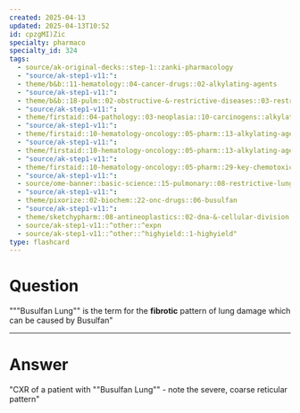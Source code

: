 ```yaml
---
created: 2025-04-13
updated: 2025-04-13T10:52
id: cpzgMI)Zic
specialty: pharmaco
specialty_id: 324
tags:
  - source/ak-original-decks::step-1::zanki-pharmacology
  - "source/ak-step1-v11:": 
  - theme/b&b::11-hematology::04-cancer-drugs::02-alkylating-agents
  - "source/ak-step1-v11:": 
  - theme/b&b::18-pulm::02-obstructive-&-restrictive-diseases::03-restrictive-lung-disease
  - "source/ak-step1-v11:": 
  - theme/firstaid::04-pathology::03-neoplasia::10-carcinogens::alkylating-agents::busulfan
  - "source/ak-step1-v11:": 
  - theme/firstaid::10-hematology-oncology::05-pharm::13-alkylating-agents
  - "source/ak-step1-v11:": 
  - theme/firstaid::10-hematology-oncology::05-pharm::13-alkylating-agents::busulfan
  - "source/ak-step1-v11:": 
  - theme/firstaid::10-hematology-oncology::05-pharm::29-key-chemotoxicities
  - "source/ak-step1-v11:": 
  - source/ome-banner::basic-science::15-pulmonary::08-restrictive-lung-disease
  - "source/ak-step1-v11:": 
  - theme/pixorize::02-biochem::22-onc-drugs::06-busulfan
  - "source/ak-step1-v11:": 
  - theme/sketchypharm::08-antineoplastics::02-dna-&-cellular-division::01-cyclophosphamide,-ifosfamide,-busulfan,-nitrosoureas-(carmustine,-lomustine,-streptozocin)::zanki-extra
  - source/ak-step1-v11::^other::^expn
  - source/ak-step1-v11::^other::^highyield::1-highyield"
type: flashcard
---
```


# Question
"""Busulfan Lung"" is the term for the **fibrotic** pattern of lung damage which can be caused by Busulfan"

---

# Answer
"CXR of a patient with ""Busulfan Lung"" - note the severe, coarse reticular pattern"
